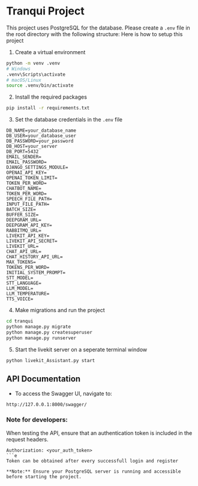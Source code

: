 ﻿# Tranqui Project

This project uses PostgreSQL for the database. Please create a `.env` file in the root directory with the following structure:
Here is how to setup this project
1. Create a virtual environment
```bash
python -m venv .venv
# Windows
.venv\Scripts\activate
# macOS/Linux
source .venv/bin/activate
```
2. Install the required packages
```bash
pip install -r requirements.txt
```
3. Set the database credentials in the `.env` file
```text
DB_NAME=your_database_name
DB_USER=your_database_user
DB_PASSWORD=your_password
DB_HOST=your_server
DB_PORT=5432
EMAIL_SENDER=
EMAIL_PASSWORD=
DJANGO_SETTINGS_MODULE=
OPENAI_API_KEY=
OPENAI_TOKEN_LIMIT=
TOKEN_PER_WORD=
CHATBOT_NAME=
TOKEN_PER_WORD=
SPEECH_FILE_PATH=
INPUT_FILE_PATH=
BATCH_SIZE=
BUFFER_SIZE=
DEEPGRAM_URL=
DEEPGRAM_API_KEY=
RABBITMQ_URL=
LIVEKIT_API_KEY=
LIVEKIT_API_SECRET=
LIVEKIT_URL=
CHAT_API_URL=
CHAT_HISTORY_API_URL=
MAX_TOKENS=
TOKENS_PER_WORD=
INITIAL_SYSTEM_PROMPT=
STT_MODEL=
STT_LANGUAGE=
LLM_MODEL=
LLM_TEMPERATURE=
TTS_VOICE=
```
4. Make migrations and run the project
```bash
cd tranqui
python manage.py migrate
python manage.py createsuperuser
python manage.py runserver
```
5. Start the livekit server on a seperate terminal window
```
python livekit_Assistant.py start
```

## API Documentation
- To access the Swagger UI, navigate to:


```dtd
http://127.0.0.1:8000/swagger/
```


### Note for developers:
When testing the API, ensure that an authentication token is included in the request headers.
```
Authorization: <your_auth_token>
```e
Token can be obtained after every successfull login and register

**Note:** Ensure your PostgreSQL server is running and accessible before starting the project.

